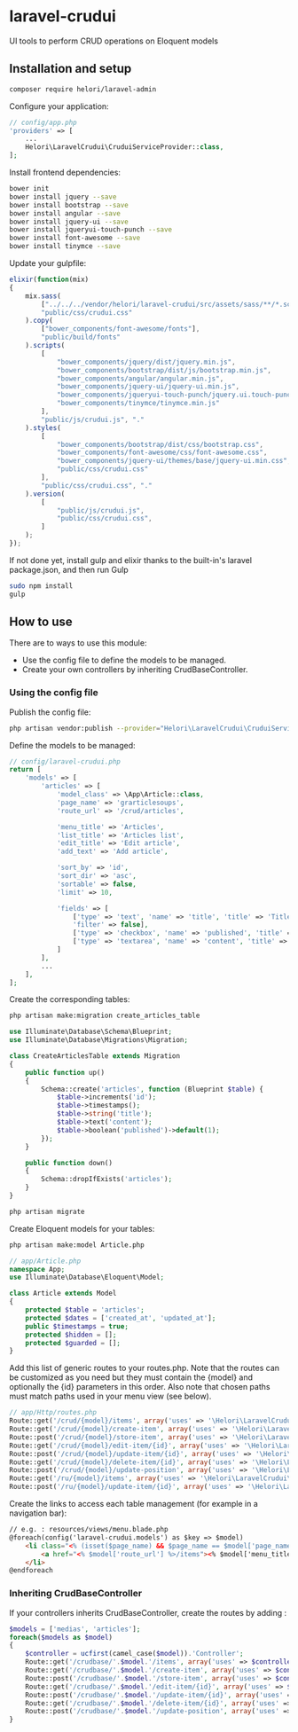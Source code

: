 # laravel-crudui
UI tools to perform CRUD operations on Eloquent models

## Installation and setup

```bash
composer require helori/laravel-admin
```

Configure your application:
```php
// config/app.php
'providers' => [
    ...
    Helori\LaravelCrudui\CruduiServiceProvider::class,
];
```

Install frontend dependencies:
```bash
bower init
bower install jquery --save
bower install bootstrap --save
bower install angular --save
bower install jquery-ui --save
bower install jqueryui-touch-punch --save
bower install font-awesome --save
bower install tinymce --save
```

Update your gulpfile:
```js
elixir(function(mix)
{
    mix.sass(
        ["../../../vendor/helori/laravel-crudui/src/assets/sass/**/*.scss"],
        "public/css/crudui.css"
    ).copy(
        ["bower_components/font-awesome/fonts"],
        "public/build/fonts"
    ).scripts(
        [
            "bower_components/jquery/dist/jquery.min.js",
            "bower_components/bootstrap/dist/js/bootstrap.min.js",
            "bower_components/angular/angular.min.js",
            "bower_components/jquery-ui/jquery-ui.min.js",
            "bower_components/jqueryui-touch-punch/jquery.ui.touch-punch.min.js"
            "bower_components/tinymce/tinymce.min.js"
        ],
        "public/js/crudui.js", "."
    ).styles(
        [
            "bower_components/bootstrap/dist/css/bootstrap.css",
            "bower_components/font-awesome/css/font-awesome.css",
            "bower_components/jquery-ui/themes/base/jquery-ui.min.css",
            "public/css/crudui.css"
        ],
        "public/css/crudui.css", "."
    ).version(
        [
            "public/js/crudui.js",
            "public/css/crudui.css",
        ]
    );
});
```

If not done yet, install gulp and elixir thanks to the built-in's laravel package.json, and then run Gulp
```bash
sudo npm install
gulp
```

## How to use

There are to ways to use this module:
- Use the config file to define the models to be managed.
- Create your own controllers by inheriting CrudBaseController.

### Using the config file

Publish the config file:
```bash
php artisan vendor:publish --provider="Helori\LaravelCrudui\CruduiServiceProvider" --tag="config"
```

Define the models to be managed:
```php
// config/laravel-crudui.php
return [
    'models' => [
        'articles' => [
	    	'model_class' => \App\Article::class,
	    	'page_name' => 'grarticlesoups',
	    	'route_url' => '/crud/articles',

	    	'menu_title' => 'Articles',
	    	'list_title' => 'Articles list',
	    	'edit_title' => 'Edit article',
	    	'add_text' => 'Add article',

	    	'sort_by' => 'id',
	    	'sort_dir' => 'asc',
	    	'sortable' => false,
	    	'limit' => 10,

	    	'fields' => [
	            ['type' => 'text', 'name' => 'title', 'title' => 'Title', 'list' => true, 'edit' => true, 'filter' => true],
	            'filter' => false],
	            ['type' => 'checkbox', 'name' => 'published', 'title' => 'Published', 'list' => false, 'edit' => true, 'filter' => false],
	            ['type' => 'textarea', 'name' => 'content', 'title' => 'COntent', 'list' => false, 'edit' => true, 'filter' => false],
	        ]
	    ],
	    ...
    ],  
];
```
Create the corresponding tables:
```bash
php artisan make:migration create_articles_table
```
```php
use Illuminate\Database\Schema\Blueprint;
use Illuminate\Database\Migrations\Migration;

class CreateArticlesTable extends Migration
{
    public function up()
    {
        Schema::create('articles', function (Blueprint $table) {
            $table->increments('id');
            $table->timestamps();
            $table->string('title');
            $table->text('content');
            $table->boolean('published')->default(1);
        });
    }

    public function down()
    {
        Schema::dropIfExists('articles');
    }
}
```
```bash
php artisan migrate
```

Create Eloquent models for your tables:
```bash
php artisan make:model Article.php
```
```php
// app/Article.php
namespace App;
use Illuminate\Database\Eloquent\Model;

class Article extends Model
{
	protected $table = 'articles';
    protected $dates = ['created_at', 'updated_at'];
    public $timestamps = true;
    protected $hidden = [];
    protected $guarded = [];
}
```

Add this list of generic routes to your routes.php.
Note that the routes can be customized as you need but they must contain the {model} and optionally the {id} parameters in this order.
Also note that chosen paths must match paths used in your menu view (see below).
```php
// app/Http/routes.php
Route::get('/crud/{model}/items', array('uses' => '\Helori\LaravelCrudui\Controllers\CrudController@getItems'));
Route::get('/crud/{model}/create-item', array('uses' => '\Helori\LaravelCrudui\Controllers\CrudController@getCreateItem'));
Route::post('/crud/{model}/store-item', array('uses' => '\Helori\LaravelCrudui\Controllers\CrudController@postStoreItem'));
Route::get('/crud/{model}/edit-item/{id}', array('uses' => '\Helori\LaravelCrudui\Controllers\CrudController@getEditItem'));
Route::post('/crud/{model}/update-item/{id}', array('uses' => '\Helori\LaravelCrudui\Controllers\CrudController@postUpdateItem'));
Route::get('/crud/{model}/delete-item/{id}', array('uses' => '\Helori\LaravelCrudui\Controllers\CrudController@getDeleteItem'));
Route::post('/crud/{model}/update-position', array('uses' => '\Helori\LaravelCrudui\Controllers\CrudController@postUpdatePosition'));
Route::get('/ru/{model}/items', array('uses' => '\Helori\LaravelCrudui\Controllers\CrudSingleController@getItems'));
Route::post('/ru/{model}/update-item/{id}', array('uses' => '\Helori\LaravelCrudui\Controllers\CrudSingleController@postUpdateItem'));
```

Create the links to access each table management (for example in a navigation bar):
```html
// e.g. : resources/views/menu.blade.php
@foreach(config('laravel-crudui.models') as $key => $model)
    <li class="<% (isset($page_name) && $page_name == $model['page_name']) ? ' active' : '' %>">
        <a href="<% $model['route_url'] %>/items"><% $model['menu_title'] %></a>
    </li>
@endforeach
```


### Inheriting CrudBaseController

If your controllers inherits CrudBaseController, create the routes by adding :
```php
$models = ['medias', 'articles'];
foreach($models as $model)
{   
    $controller = ucfirst(camel_case($model)).'Controller';
    Route::get('/crudbase/'.$model.'/items', array('uses' => $controller.'@getItems'));
    Route::get('/crudbase/'.$model.'/create-item', array('uses' => $controller.'@getCreateItem'));
    Route::post('/crudbase/'.$model.'/store-item', array('uses' => $controller.'@postStoreItem'));
    Route::get('/crudbase/'.$model.'/edit-item/{id}', array('uses' => $controller.'@getEditItem'));
    Route::post('/crudbase/'.$model.'/update-item/{id}', array('uses' => $controller.'@postUpdateItem'));
    Route::get('/crudbase/'.$model.'/delete-item/{id}', array('uses' => $controller.'@getDeleteItem'));
    Route::post('/crudbase/'.$model.'/update-position', array('uses' => $controller.'@postUpdatePosition'));
}
```
